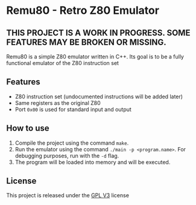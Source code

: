 # Remu80 - Retro Z80 Emulator

## THIS PROJECT IS A WORK IN PROGRESS. SOME FEATURES MAY BE BROKEN OR MISSING.

Remu80 is a simple Z80 emulator written in C++. Its goal is to be a fully functional emulator of the Z80 instruction set

## Features
- Z80 instruction set (undocumented instructions will be added later)
- Same registers as the original Z80
- Port ```0x00``` is used for standard input and output

## How to use
1. Compile the project using the command ```make```.
2. Run the emulator using the command ```./main -p <program.name>```. For debugging purposes, run with the ```-d``` flag.
3. The program will be loaded into memory and will be executed. 

## License
This project is released under the [GPL V3](https://www.gnu.org/licenses/gpl-3.0.en.html) license